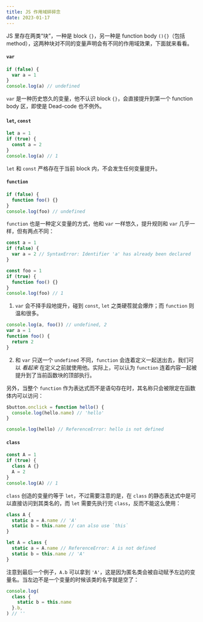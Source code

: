 ```yaml
---
title: JS 作用域碎碎念
date: 2023-01-17
---
```


JS 里存在两类<q>块</q>，一种是 block `{}`，另一种是 function body `(){}`（包括 method），这两种块对不同的变量声明会有不同的作用域效果，下面就来看看。

#### `var`

```js
if (false) {
  var a = 1
}
console.log(a) // undefined
```

`var` 是一种历史悠久的变量，他不认识 block `{}`，会直接提升到第一个 function body 区，即使是 Dead-code 也不例外。

#### `let`, `const`

```js
let a = 1
if (true) {
  const a = 2
}
console.log(a) // 1
```

`let` 和 `const` 严格存在于当前 block 内，不会发生任何变量提升。

#### `function`

```js
if (false) {
  function foo() {}
}
console.log(foo) // undefined
```

`function` 也是一种定义变量的方式，他和 `var` 一样悠久，提升规则和 `var` 几乎一样，但有两点不同：

```js
const a = 1
if (false) {
  var a = 2 // SyntaxError: Identifier 'a' has already been declared
}
```

```js
const foo = 1
if (true) {
  function foo() {}
}
console.log(foo) // 1
```

1. `var` 会不择手段地提升，碰到 `const`, `let` 之类硬茬就会爆炸；而 `function` 则温和很多。

```js
console.log(a, foo()) // undefined, 2
var a = 1
function foo() {
  return 2
}
```

2. 和 `var` 只送一个 `undefined` 不同，`function` 会连着定义一起送出去，我们可以 _看起来_ 在定义之前就使用他。实际上，可以认为 `function` 连着内容一起被提升到了当前函数块的顶部执行。

另外，当整个 `function` 作为表达式而不是语句存在时，其名称只会被限定在函数体内可以访问：

```js
$button.onclick = function hello() {
  console.log(hello.name) // 'hello'
}

console.log(hello) // ReferenceError: hello is not defined
```

#### `class`

```js
const A = 1
if (true) {
  class A {}
  A = 2
}
console.log(A) // 1
```

`class` 创造的变量约等于 `let`，不过需要注意的是，在 `class` 的静态表达式中是可以直接访问到其类名的，而 `let` 需要先执行完 `class`，反而不能这么使用：

```js
class A {
  static a = A.name // 'A'
  static b = this.name // can also use `this`
}
```

```js
let A = class {
  static a = A.name // ReferenceError: A is not defined
  static b = this.name // 'A'
}
```

注意到最后一个例子，`A.b` 可以拿到 `'A'`，这是因为匿名类会被自动赋予左边的变量名。当左边不是一个变量的时候该类的名字就是空了：

```js
console.log(
  class {
    static b = this.name
  }.b,
) // ''
```
